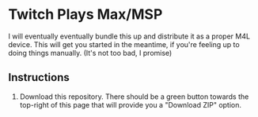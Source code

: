 # Twitch Plays Max/MSP

I will eventually eventually bundle this up and distribute it as a proper M4L device.
This will get you started in the meantime, if you're feeling up to doing things manually.
(It's not too bad, I promise)

## Instructions

1. Download this repository. There should be a green button towards the top-right of this page that will provide you a "Download ZIP" option.


